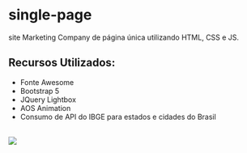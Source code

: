 # single-page
 site Marketing Company de página única utilizando HTML, CSS e JS.

 ## Recursos Utilizados:
 - Fonte Awesome
 - Bootstrap 5
 - JQuery Lightbox
 - AOS Animation
 - Consumo de API do IBGE para estados e cidades do Brasil
 <br></br>

<img src="https://www.tutorialrepublic.com/lib/images/bootstrap-5.0-illustration.png">